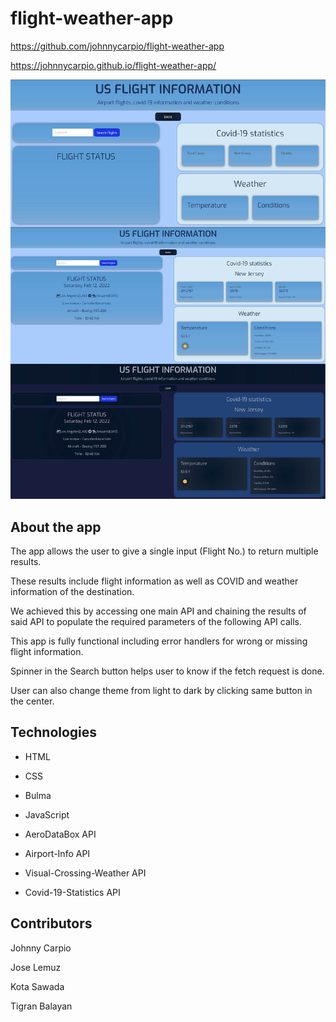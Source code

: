 # flight-weather-app

https://github.com/johnnycarpio/flight-weather-app

https://johnnycarpio.github.io/flight-weather-app/

![flight-weather-app](./mockup.jpg)

## About the app

The app allows the user to give a single input (Flight No.) to return multiple results.

These results include flight information as well as COVID and weather information of the destination. 

We achieved this by accessing one main API and chaining the results of said API to populate the required parameters of the following API calls.

This app is fully functional including error handlers for wrong or missing flight information.

Spinner in the Search button helps user to know if the fetch request is done.

User can also change theme from light to dark by clicking same button in the center.

## Technologies 

* HTML

* CSS

* Bulma

* JavaScript

* AeroDataBox API

* Airport-Info API

* Visual-Crossing-Weather API

* Covid-19-Statistics API

## Contributors

Johnny Carpio

Jose Lemuz

Kota Sawada

Tigran Balayan
